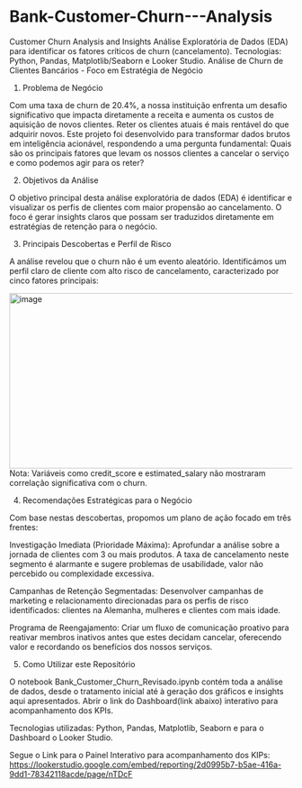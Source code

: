# Bank-Customer-Churn---Analysis
Customer Churn Analysis and Insights  Análise Exploratória de Dados (EDA) para identificar os fatores críticos de churn (cancelamento).  Tecnologias: Python, Pandas, Matplotlib/Seaborn e Looker Studio.
Análise de Churn de Clientes Bancários - Foco em Estratégia de Negócio

1. Problema de Negócio

Com uma taxa de churn de 20.4%, a nossa instituição enfrenta um desafio significativo que impacta diretamente a receita e aumenta os custos de aquisição de novos clientes. Reter os clientes atuais é mais rentável do que adquirir novos. Este projeto foi desenvolvido para transformar dados brutos em inteligência acionável, respondendo a uma pergunta fundamental: Quais são os principais fatores que levam os nossos clientes a cancelar o serviço e como podemos agir para os reter?

2. Objetivos da Análise

O objetivo principal desta análise exploratória de dados (EDA) é identificar e visualizar os perfis de clientes com maior propensão ao cancelamento. O foco é gerar insights claros que possam ser traduzidos diretamente em estratégias de retenção para o negócio.

3. Principais Descobertas e Perfil de Risco

A análise revelou que o churn não é um evento aleatório. Identificámos um perfil claro de cliente com alto risco de cancelamento, caracterizado por cinco fatores principais:

<img width="1036" height="311" alt="image" src="https://github.com/user-attachments/assets/76040796-c598-4eab-8124-6fd19473ee54" />
Nota: Variáveis como credit_score e estimated_salary não mostraram correlação significativa com o churn.

4. Recomendações Estratégicas para o Negócio

Com base nestas descobertas, propomos um plano de ação focado em três frentes:

Investigação Imediata (Prioridade Máxima):
Aprofundar a análise sobre a jornada de clientes com 3 ou mais produtos. A taxa de cancelamento neste segmento é alarmante e sugere problemas de usabilidade, valor não percebido ou complexidade excessiva.

Campanhas de Retenção Segmentadas:
Desenvolver campanhas de marketing e relacionamento direcionadas para os perfis de risco identificados: clientes na Alemanha, mulheres e clientes com mais idade.

Programa de Reengajamento:
Criar um fluxo de comunicação proativo para reativar membros inativos antes que estes decidam cancelar, oferecendo valor e recordando os benefícios dos nossos serviços.

5. Como Utilizar este Repositório

O notebook Bank_Customer_Churn_Revisado.ipynb contém toda a análise de dados, desde o tratamento inicial até à geração dos gráficos e insights aqui apresentados.
Abrir o link do Dashboard(link abaixo) interativo para acompanhamento dos KPIs.

Tecnologias utilizadas: Python, Pandas, Matplotlib, Seaborn e para o Dashboard o Looker Studio.

Segue o Link para o Painel Interativo para acompanhamento dos KIPs:
https://lookerstudio.google.com/embed/reporting/2d0995b7-b5ae-416a-9dd1-78342118acde/page/nTDcF
